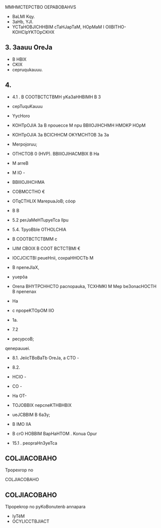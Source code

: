 MMHMCTEPCTBO OEPABOBAHVS

<!-- image -->

<!-- image -->

- BaLMI Kqy.
- 3aHb, YJI.
- YCTaHOBJICHHBIM cTaHJapTaM, HOpMaM I OIIBITHO-KOHCIpYKTOpCKHX

## 3. 3aauu OreJa

- B HBIX
- CKIX
- cepruqukauuu.

## 4.

- 4.1 . B COOTBCTCTBMH yKa3aHHBIMH B 3
- cepTuquKauuu
- YycHoro

- KOHTpOJIA 3a B npouecce M npu BBIIOJIHCHMH HMOKP HOpM
- KOHTpOJIA 3a BCICHHCM OKYMCHTOB 3a 3a
- Merpojoruu;
- OTHCTOB 0 (HVP). BBIIIOJIHACMBIX B Ha
- M arreB
- M IO -
- BBIIIOJIHCHMA
- COBMCCTHO €
- OTqCTHLIX MarepuaJoB; cóop
- B B

- 5.2 perJaMeHTupyeTca Ilpu
- 5.4. TpyoBble OTHOLCHIA
- B COOTBCTCTBMM c
- IJIM CBOIX B COOT BCTCTBMI €
- IOCJCICTBI peueHnii, coxpaHHOCTb M
- B npeneJIaX,
- yuepôa
- Orena BHYTPCHHCTO pacnopauka, TCXHMKI M Mep be3onacHOCTH B npenenax
- Ha
- c npopeKTOpOM IIO
- 1a.
- 7.2
- pecypcoB;

qenepauuei.

- 8.1. JeiicTBoBaTb OreJa, a CTO -
- 8.2.
- HCIO -
- CO -
- Ha OT-
- TOJOBBIX nepcneKTHBHBIX
- ueJCBBIM B 6a3y;

- B IMO IIA
- B crO HOBBIM BapHaHTOM . Konua Opur
- 15.1 . peopraHn3yeTca

## COLJIACOBAHO

Tpopexrop no

<!-- image -->

COLJIACOBAHO

<!-- image -->

## COLJIACOBAHO

Tlpopekrop no pyKoBonutenb annapara

<!-- image -->

- IyTëM
- OCYLICCTBJIACT